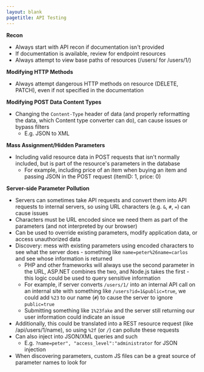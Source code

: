 ```yaml
---
layout: blank
pagetitle: API Testing
---
```



**Recon**
- Always start with API recon if documentation isn't provided
- If documentation is available, review for endpoint resources
- Always attempt to view base paths of resources (/users/ for /users/1/)

**Modifying HTTP Methods**
- Always attempt dangerous HTTP methods on resource (DELETE, PATCH), even if not specified in the documentation

**Modifying POST Data Content Types**
- Changing the `Content-Type` header of data (and properly reformatting the data, which Content type converter can do), can cause issues or bypass filters
  - E.g. JSON to XML

**Mass Assignment/Hidden Parameters**
- Including valid resource data in POST requests that isn't normally included, but is part of the resource's parameters in the database
  - For example, including price of an item when buying an item and passing JSON in the POST request (itemID: 1, price: 0)

**Server-side Parameter Pollution**
- Servers can sometimes take API requests and convert them into API requests to internal servers, so using URL characters (e.g. `&`, `#`, `=`) can cause issues
- Characters must be URL encoded since we need them as part of the parameters (and not interpreted by our browser)
- Can be used to override existing parameters, modify application data, or access unauthorized data
- Discovery: mess with existing parameters using encoded characters to see what the server does - something like `name=peter%26name=carlos` and see whose information is returned
  - PHP and other frameworks will always use the second parameter in the URL, ASP.NET combines the two, and Node.js takes the first - this logic could be used to query sensitive information
  - For example, if server converts `/users/1/` into an internal API call on an internal site with something like `/users?id=1&public=true`, we could add `%23` to our name (`#`) to cause the server to ignore `public=true`
  - Submitting something like `1%23fake` and the server still returning our user information could indicate an issue
- Additionally, this could be translated into a REST resource request (like /api/users/1/name), so using `%2f` (or `/`) can pollute these requests
- Can also inject into JSON/XML queries and such
  - E.g. `?name=peter", "access_level":"administrator` for JSON injection
- When discovering parameters, custom JS files can be a great source of parameter names to look for
